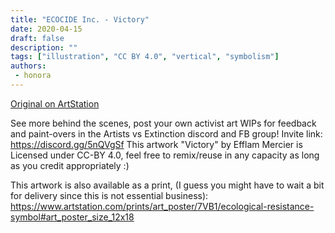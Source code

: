 ```yaml
---
title: "ECOCIDE Inc. - Victory"
date: 2020-04-15
draft: false
description: ""
tags: ["illustration", "CC BY 4.0", "vertical", "symbolism"]
authors:
 - honora
---
```


[Original on ArtStation](https://efflam.artstation.com/projects/Dx0KkR)

See more behind the scenes, post your own activist art WIPs for feedback and paint-overs in the Artists vs Extinction discord and FB group!
Invite link: https://discord.gg/5nQVgSf
This artwork "Victory" by Efflam Mercier is Licensed under CC-BY 4.0, feel free to remix/reuse in any capacity as long as you credit appropriately :)

This artwork is also available as a print, (I guess you might have to wait a bit for delivery since this is not essential business):
https://www.artstation.com/prints/art_poster/7VB1/ecological-resistance-symbol#art_poster_size_12x18
